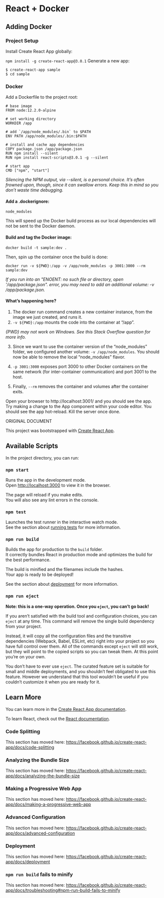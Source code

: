 # React + Docker

## Adding Docker
### Project Setup
Install Create React App globally:

`npm install -g create-react-app@3.0.1`
Generate a new app:
```
$ create-react-app sample
$ cd sample
```
### Docker
Add a Dockerfile to the project root:
```
# base image
FROM node:12.2.0-alpine

# set working directory
WORKDIR /app

# add `/app/node_modules/.bin` to $PATH
ENV PATH /app/node_modules/.bin:$PATH

# install and cache app dependencies
COPY package.json /app/package.json
RUN npm install --silent
RUN npm install react-scripts@3.0.1 -g --silent

# start app
CMD ["npm", "start"]
```

*Silencing the NPM output, via --silent, is a personal choice. It’s often frowned upon, though, since it can swallow errors. Keep this in mind so you don’t waste time debugging.*

#### Add a .dockerignore:
`node_modules`

This will speed up the Docker build process as our local dependencies will not be sent to the Docker daemon.

#### Build and tag the Docker image:

`docker build -t sample:dev .`

Then, spin up the container once the build is done:

`docker run -v ${PWD}:/app -v /app/node_modules -p 3001:3000 --rm sample:dev`

*If you run into an "ENOENT: no such file or directory, open '/app/package.json". error, you may need to add an additional volume: -v /app/package.json.*

#### What’s happening here?

1. The docker run command creates a new container instance, from the image we just created, and runs it.
2. `-v ${PWD}:/app` mounts the code into the container at “/app”.

*{PWD} may not work on Windows. See this Stack Overflow question for more info.*

3. Since we want to use the container version of the “node_modules” folder, we configured another volume: `-v /app/node_modules`. You should now be able to remove the local “node_modules” flavor.
4. `-p 3001:3000` exposes port 3000 to other Docker containers on the same network (for inter-container communication) and port 3001 to the host.

5. Finally, `--rm` removes the container and volumes after the container exits.

Open your browser to http://localhost:3001/ and you should see the app. Try making a change to the App component within your code editor. You should see the app hot-reload. Kill the server once done.


ORIGINAL DOCUMENT

This project was bootstrapped with [Create React App](https://github.com/facebook/create-react-app).

## Available Scripts

In the project directory, you can run:

### `npm start`

Runs the app in the development mode.<br>
Open [http://localhost:3000](http://localhost:3000) to view it in the browser.

The page will reload if you make edits.<br>
You will also see any lint errors in the console.

### `npm test`

Launches the test runner in the interactive watch mode.<br>
See the section about [running tests](https://facebook.github.io/create-react-app/docs/running-tests) for more information.

### `npm run build`

Builds the app for production to the `build` folder.<br>
It correctly bundles React in production mode and optimizes the build for the best performance.

The build is minified and the filenames include the hashes.<br>
Your app is ready to be deployed!

See the section about [deployment](https://facebook.github.io/create-react-app/docs/deployment) for more information.

### `npm run eject`

**Note: this is a one-way operation. Once you `eject`, you can’t go back!**

If you aren’t satisfied with the build tool and configuration choices, you can `eject` at any time. This command will remove the single build dependency from your project.

Instead, it will copy all the configuration files and the transitive dependencies (Webpack, Babel, ESLint, etc) right into your project so you have full control over them. All of the commands except `eject` will still work, but they will point to the copied scripts so you can tweak them. At this point you’re on your own.

You don’t have to ever use `eject`. The curated feature set is suitable for small and middle deployments, and you shouldn’t feel obligated to use this feature. However we understand that this tool wouldn’t be useful if you couldn’t customize it when you are ready for it.

## Learn More

You can learn more in the [Create React App documentation](https://facebook.github.io/create-react-app/docs/getting-started).

To learn React, check out the [React documentation](https://reactjs.org/).

### Code Splitting

This section has moved here: https://facebook.github.io/create-react-app/docs/code-splitting

### Analyzing the Bundle Size

This section has moved here: https://facebook.github.io/create-react-app/docs/analyzing-the-bundle-size

### Making a Progressive Web App

This section has moved here: https://facebook.github.io/create-react-app/docs/making-a-progressive-web-app

### Advanced Configuration

This section has moved here: https://facebook.github.io/create-react-app/docs/advanced-configuration

### Deployment

This section has moved here: https://facebook.github.io/create-react-app/docs/deployment

### `npm run build` fails to minify

This section has moved here: https://facebook.github.io/create-react-app/docs/troubleshooting#npm-run-build-fails-to-minify
